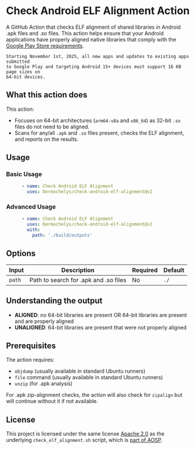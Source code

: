 # Check Android ELF Alignment Action

A GitHub Action that checks ELF alignment of shared libraries in Android .apk files and .so files. This action helps ensure that your Android applications have properly aligned native libraries that comply with the [Google Play Store requirements](https://developer.android.com/guide/practices/page-sizes).

```
Starting November 1st, 2025, all new apps and updates to existing apps submitted 
to Google Play and targeting Android 15+ devices must support 16 KB page sizes on 
64-bit devices.
```

## What this action does

This action:
- Focuses on 64-bit architectures (`arm64-v8a` and `x86_64`) as 32-bit `.so` files do not need to be aligned.
- Scans for any/all `.apk` and `.so` files present, checks the ELF alignment, and reports on the results.

## Usage

### Basic Usage

```yaml
      - name: Check Android ELF Alignment
        uses: Dermochelys/check-android-elf-alignment@v2
```

### Advanced Usage

```yaml
      - name: Check Android ELF Alignment
        uses: Dermochelys/check-android-elf-alignment@v2
        with:
          path: './build/outputs'
```

## Options

| Input | Description | Required | Default |
|-------|-------------|----------|---------|
| `path` | Path to search for .apk and .so files | No | `./` |

## Understanding the output

- **ALIGNED**: no 64-bit libraries are present OR 64-bit libraries are present and are properly aligned
- **UNALIGNED**: 64-bit libraries are present that were not properly aligned

## Prerequisites

The action requires:
- `objdump` (usually available in standard Ubuntu runners)
- `file` command (usually available in standard Ubuntu runners)
- `unzip` (for .apk analysis)

For .apk zip-alignment checks, the action will also check for `zipalign` but will continue without it if not available.

## License

This project is licensed under the same license [Apache 2.0](https://www.apache.org/licenses/LICENSE-2.0]) as the underlying `check_elf_alignment.sh` script, which is [part of AOSP](https://cs.android.com/android/platform/superproject/main/+/main:system/extras/tools/check_elf_alignment.sh).

